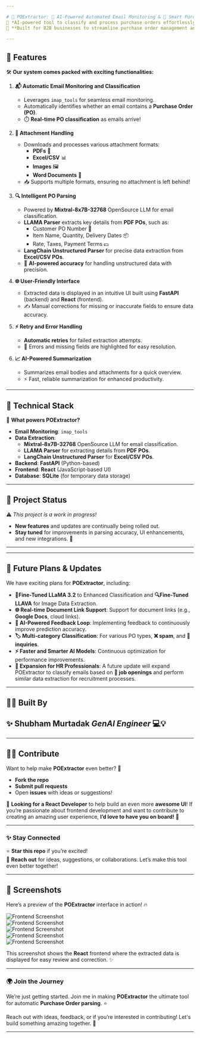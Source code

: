 ```yaml
---

# 📧 POExtractor: 🤖 AI-Powered Automated Email Monitoring & 📝 Smart Purchase Order Parsing
🚀 *AI-powered tool to classify and process purchase orders effortlessly!*  
💼 **Built for B2B businesses to streamline purchase order management and optimize workflows.**

---
```


## 🌟 **Features**  
🛠️ **Our system comes packed with exciting functionalities:**

1. **📬 Automatic Email Monitoring and Classification**  
   - Leverages `imap_tools` for seamless email monitoring.  
   - Automatically identifies whether an email contains a **Purchase Order (PO)**.  
   - ⏱️ **Real-time PO classification** as emails arrive!

2. **📂 Attachment Handling**  
   - Downloads and processes various attachment formats:  
     - **PDFs** 📝  
     - **Excel/CSV** 📊  
     - **Images** 🖼️  
     - **Word Documents** 📄  
   - 📥 Supports multiple formats, ensuring no attachment is left behind!

3. **🔍 Intelligent PO Parsing**  
   - Powered by **Mixtral-8x7B-32768** OpenSource LLM for email classification.  
   - **LLAMA Parser** extracts key details from **PDF POs**, such as:  
     - Customer PO Number 📑  
     - Item Name, Quantity, Delivery Dates 📦  
     - Rate, Taxes, Payment Terms 💵  
   - **LangChain Unstructured Parser** for precise data extraction from **Excel/CSV POs**.  
   - 🧠 **AI-powered accuracy** for handling unstructured data with precision.

4. **🌐 User-Friendly Interface**  
   - Extracted data is displayed in an intuitive UI built using **FastAPI** (backend) and **React** (frontend).  
   - ✍️ Manual corrections for missing or inaccurate fields to ensure data accuracy.

5. **⚡ Retry and Error Handling**  
   - **Automatic retries** for failed extraction attempts.  
   - 🚨 Errors and missing fields are highlighted for easy resolution.

6. **📈 AI-Powered Summarization**  
   - Summarizes email bodies and attachments for a quick overview.  
   - ⚡ Fast, reliable summarization for enhanced productivity.

---

## 🚧 **Technical Stack**  

🔧 **What powers POExtractor?**  

- **Email Monitoring**: `imap_tools`  
- **Data Extraction**:  
  - **Mixtral-8x7B-32768** OpenSource LLM for email classification.  
  - **LLAMA Parser** for extracting details from **PDF POs**.  
  - **LangChain Unstructured Parser** for **Excel/CSV POs**.  
- **Backend**: **FastAPI** (Python-based)  
- **Frontend**: **React** (JavaScript-based UI)  
- **Database**: **SQLite** (for temporary data storage)

---

## 🚧 **Project Status**  
⚠️ *This project is a work in progress!*  
- **New features** and updates are continually being rolled out.  
- **Stay tuned** for improvements in parsing accuracy, UI enhancements, and new integrations. 🚀

---
---

## 🚀 **Future Plans & Updates**  
We have exciting plans for **POExtractor**, including:  
- **🤖Fine-Tuned LLaMA 3.2** to Enhanced Classification and **🔍Fine-Tuned LLAVA** for Image Data Extraction.
- **🌐 Real-time Document Link Support**: Support for document links (e.g., **Google Docs**, cloud links).  
- **💬 AI-Powered Feedback Loop**: Implementing feedback to continuously improve prediction accuracy.  
- **🏷️ Multi-category Classification**: For various PO types, **❌ spam**, and **📩 inquiries**.  
- **⚡ Faster and Smarter AI Models**: Continuous optimization for performance improvements.  
- **👥 Expansion for HR Professionals**: A future update will expand POExtractor to classify emails based on **💼 job openings** and perform similar data extraction for recruitment processes.
---

## 👨‍💻 **Built By**  
✨ **Shubham Murtadak**  *GenAI Engineer* 💻💡  
---
---

## 👩‍💻 **Contribute**  
Want to help make **POExtractor** even better? 🎉  
- **Fork the repo**  
- **Submit pull requests**  
- Open **issues** with ideas or suggestions!  

🚀 **Looking for a React Developer** to help build an even more **awesome UI**! If you’re passionate about frontend development and want to contribute to creating an amazing user experience, **I’d love to have you on board!** 🌟

---

### ✨ **Stay Connected**  
⭐ **Star this repo** if you’re excited!  
🙌 **Reach out** for ideas, suggestions, or collaborations. Let’s make this tool even better together!  

---

## 📸 **Screenshots**  

Here’s a preview of the **POExtractor** interface in action! 🔥  

![Frontend Screenshot](screenshots/uia.png)  
![Frontend Screenshot](screenshots/uib.png)  
![Frontend Screenshot](screenshots/uic.png)  
![Frontend Screenshot](screenshots/uid.png)  
![Frontend Screenshot](screenshots/uie.png)  

This screenshot shows the **React** frontend where the extracted data is displayed for easy review and correction. ✨

---

### 🌍 **Join the Journey**  
We’re just getting started. Join me in making **POExtractor** the ultimate tool for automatic **Purchase Order parsing**. ⭐  

Reach out with ideas, feedback, or if you’re interested in contributing! Let's build something amazing together. 🚀

---
